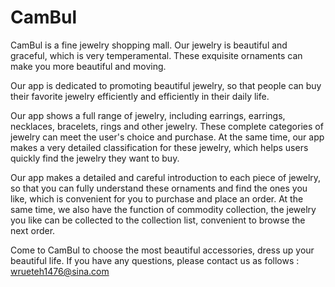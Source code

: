 # CamBul

CamBul is a fine jewelry shopping mall. Our jewelry is beautiful and graceful, which is very temperamental. These exquisite ornaments can make you more beautiful and moving.

Our app is dedicated to promoting beautiful jewelry, so that people can buy their favorite jewelry efficiently and efficiently in their daily life.

Our app shows a full range of jewelry, including earrings, earrings, necklaces, bracelets, rings and other jewelry. These complete categories of jewelry can meet the user's choice and purchase. At the same time, our app makes a very detailed classification for these jewelry, which helps users quickly find the jewelry they want to buy.

Our app makes a detailed and careful introduction to each piece of jewelry, so that you can fully understand these ornaments and find the ones you like, which is convenient for you to purchase and place an order. At the same time, we also have the function of commodity collection, the jewelry you like can be collected to the collection list, convenient to browse the next order.

Come to CamBul to choose the most beautiful accessories, dress up your beautiful life.
If you have any questions, please contact us as follows : wrueteh1476@sina.com
